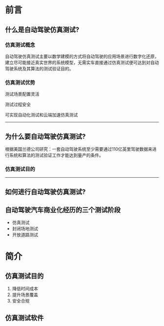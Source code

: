 # 前言

## 什么是自动驾驶仿真测试?

### 仿真测试概念

自动驾驶仿真测试主要以数学建模的方式将自动驾驶的应用场景进行数字化还原，建立尽可能接近真实世界的系统模型，无需实车直接通过仿真测试便可达到对自动驾驶系统及其算法的测试验证目的。

### 仿真测试优势

测试场景配置灵活

测试过程安全

可实现自动化测试和云端加速仿真测试

****

## 为什么要自动驾驶仿真测试?

根据美国兰德公司研究：一套自动驾驶系统至少需要通过110亿英里驾驶数据来进行系统和算法的测试验证工作才能达到量产的条件。

### 仿真测试目的


****

## 如何进行自动驾驶仿真测试?



## 自动驾驶汽车商业化经历的三个测试阶段

- 仿真测试
- 封闭场地测试
- 开放道路测试

# 简介

## 仿真测试目的

1. 降低时间成本
2. 提升场景覆盖
3. 安全合规




## 仿真测试软件
